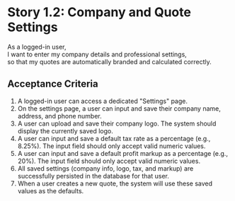 # Story 1.2: Company and Quote Settings

As a logged-in user,  
I want to enter my company details and professional settings,  
so that my quotes are automatically branded and calculated correctly.  

## Acceptance Criteria

1. A logged-in user can access a dedicated "Settings" page.  
2. On the settings page, a user can input and save their company name, address, and phone number.  
3. A user can upload and save their company logo. The system should display the currently saved logo.  
4. A user can input and save a default tax rate as a percentage (e.g., 8.25%). The input field should only accept valid numeric values.  
5. A user can input and save a default profit markup as a percentage (e.g., 20%). The input field should only accept valid numeric values.  
6. All saved settings (company info, logo, tax, and markup) are successfully persisted in the database for that user.  
7. When a user creates a new quote, the system will use these saved values as the defaults.